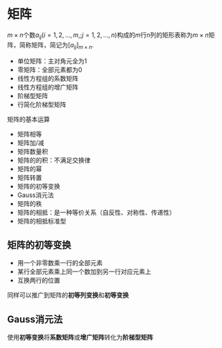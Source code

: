 # 矩阵

$m\times n$个数$a_{ij}(i=1,2,...,m,;j=1,2,...,n)$构成的$m$行$n$列的矩形表称为$m\times n$矩阵，简称矩阵，简记为$[a_{ij}]_{m\times n}$.

* 单位矩阵：主对角元全为1
* 零矩阵：全部元素都为0
* 线性方程组的系数矩阵
* 线性方程组的增广矩阵
* 阶梯型矩阵
* 行简化阶梯型矩阵

矩阵的基本运算

* 矩阵相等
* 矩阵加/减
* 矩阵数量积
* 矩阵的的积：不满足交换律
* 矩阵的幂
* 矩阵转置
* 矩阵的初等变换
* Gauss消元法
* 矩阵的秩
* 矩阵的相抵：是一种等价关系（自反性、对称性、传递性）
* 矩阵的相抵标准型

## 矩阵的初等变换

* 用一个非零数乘一行的全部元素
* 某行全部元素乘上同一个数加到另一行对应元素上
* 互换两行的位置

同样可以推广到矩阵的**初等列变换**和**初等变换**

## Gauss消元法

使用**初等变换**将**系数矩阵**或**增广矩阵**转化为**阶梯型矩阵**
